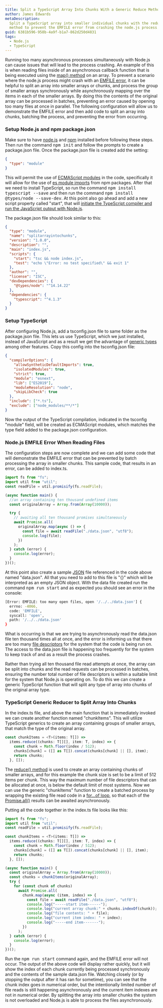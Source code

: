 ```yaml
---
title: Split a TypeScript Array Into Chunks With a Generic Reduce Method
author: James Edwards
metaDescription:
  Split a TypeScript array into smaller individual chunks with the reduce()
  method to prevent the EMFILE error from crashing the node.js process.
guid: 6381b596-958b-4a9f-b1a7-862d250d4831
tags:
  - Node.js
  - TypeScript
---
```


Running too many asynchronous processes simultaneously with Node.js can cause issues that will lead to the process crashing. An example of this is when reading files inside of an asynchronous callback function that is being executed using the [map() method](https://developer.mozilla.org/en-US/docs/Web/JavaScript/Reference/Global_Objects/Array/map) on an array. To prevent a scenario where the node.js process might crash with an [EMFILE error](https://nodejs.org/api/errors.html#errors_common_system_errors), it can be helpful to split an array into smaller arrays or chunks, and process the group of smaller arrays synchronously while asynchronously mapping over the items in each of the smaller arrays. By doing this the contents of the original array can be processed in batches, preventing an error caused by opening too many files at once in parallel. The following configuration will allow us to demonstrate the EMFILE error and then add code to split an array into chunks, batching the process, and preventing the error from occurring.

### Setup Node.js and npm package.json

Make sure to have [node.js](https://nodejs.org/en/) and [npm](https://docs.npmjs.com/downloading-and-installing-node-js-and-npm) installed before following these steps. Then run the command <kbd>npm init</kbd> and follow the prompts to create a package.json file. Once the package.json file is created add the setting:

```json
{
  "type": "module"
}
```

This will permit the use of [ECMAScript modules](https://nodejs.org/api/esm.html) in the code, specifically it will allow for the use of [es module imports](https://nodejs.org/api/esm.html#esm_import_specifiers) from npm packages. After that we need to install TypeScript, so run the command <kbd>npm install typescript --save</kbd> and then run the command <kbd>npm install @types/node --save-dev</kbd>. At this point also go ahead and add a new script property called "start", that will [initiate the TypeScript compiler and run the JavaScript output with Node.js](/npm-compile-typescript).

The package.json file should look similar to this:

```json
{
  "type": "module",
  "name": "splitarrayintochunks",
  "version": "1.0.0",
  "description": "",
  "main": "index.js",
  "scripts": {
    "start": "tsc && node index.js",
    "test": "echo \"Error: no test specified\" && exit 1"
  },
  "author": "",
  "license": "ISC",
  "devDependencies": {
    "@types/node": "^14.14.22"
  },
  "dependencies": {
    "typescript": "^4.1.3"
  }
}
```

### Setup TypeScript

After configuring Node.js, add a tsconfig.json file to same folder as the package.json file. This lets us use TypeScript, which we just installed, instead of JavaScript and as a result we get the advantage of [generic types](https://www.typescriptlang.org/docs/handbook/generics.html) among other features. Copy this config into the tsconfig.json file:

```json
{
  "compilerOptions": {
    "allowSyntheticDefaultImports": true,
    "isolatedModules": true,
    "strict": true,
    "module": "esnext",
    "lib": ["ES2019"],
    "moduleResolution": "node",
    "skipLibCheck": true
  },
  "include": ["*.ts"],
  "exclude": ["node_modules/**/*"]
}
```

Now the output of the TypeScript compilation, indicated in the tsconfig "module" field, will be created as ECMAScript modules, which matches the type field added to the package.json configuration.

### Node.js EMFILE Error When Reading Files

The configuration steps are now complete and we can add some code that will demonstrate the EMFILE error that can be prevented by batch processing the array in smaller chunks. This sample code, that results in an error, can be added to index.ts.

```typescript
import fs from "fs";
import util from "util";
const readFile = util.promisify(fs.readFile);

(async function main() {
  //an array containing ten thousand undefined items
  const originalArray = Array.from(Array(10000));

  try {
    // awaiting all ten thousand promises simultaneously
    await Promise.all(
      originalArray.map(async () => {
        const file = await readFile("./data.json", "utf8");
        console.log(file);
      })
    );
  } catch (error) {
    console.log(error);
  }
})();
```

At this point also create a sample [JSON](https://www.json.org/json-en.html) file referenced in the code above named "data.json". All that you need to add to this file is "{}" which will be interpreted as an empty JSON object. With the data file created run the command <kbd>npm run start</kbd> and as expected you should see an error in the console:

```bash
[Error: EMFILE: too many open files, open '/../../data.json'] {
  errno: -4066,
  code: 'EMFILE',
  syscall: 'open',
  path: '/../../data.json'
}
```

What is occurring is that we are trying to asynchronously read the data.json file ten thousand times all at once, and the error is informing us that there are too many [file descriptors](https://en.wikipedia.org/wiki/File_descriptor) for the system that the code is being run on. The access to the data.json file is happening too frequently for the system to keep track of and as a result the process crashes.

Rather than trying all ten thousand file read attempts at once, the array can be split into chunks and the read requests can be processed in batches, ensuring the number total number of file descriptors is within a suitable limit for the system that Node.js is operating on. To do this we can create a generic TypeScript function that will split any type of array into chunks of the original array type.

### TypeScript Generic Reducer to Split Array Into Chunks

In the index.ts file, and above the main function that is immediately invoked we can create another function named "chunkItems". This will utilize TypeScript generics to create an array containing groups of smaller arrays, that match the type of the original array.

```typescript
const chunkItems = <T>(items: T[]) =>
  items.reduce((chunks: T[][], item: T, index) => {
    const chunk = Math.floor(index / 512);
    chunks[chunk] = ([] as T[]).concat(chunks[chunk] || [], item);
    return chunks;
  }, []);
```

The [reduce() method](https://developer.mozilla.org/en-US/docs/Web/JavaScript/Reference/Global_Objects/Array/reduce) is used to create an array containing chunks of smaller arrays, and for this example the chunk size is set to be a limit of 512 items per chunk. This way the maximum number of file descriptors that can be allocated at once, is below the default limit of most systems. Now we can use the generic "chunkItems" function to create a batched process by wrapping the existing file read code in a [for...of loop](https://developer.mozilla.org/en-US/docs/Web/JavaScript/Reference/Statements/for...of), so that each of the [Promise.all()](https://developer.mozilla.org/en-US/docs/Web/JavaScript/Reference/Global_Objects/Promise/all) results can be awaited asynchronously.

Putting all the code together in the index.ts file looks like this:

```typescript
import fs from "fs";
import util from "util";
const readFile = util.promisify(fs.readFile);

const chunkItems = <T>(items: T[]) =>
  items.reduce((chunks: T[][], item: T, index) => {
    const chunk = Math.floor(index / 512);
    chunks[chunk] = ([] as T[]).concat(chunks[chunk] || [], item);
    return chunks;
  }, []);

(async function main() {
  const originalArray = Array.from(Array(10000));
  const chunks = chunkItems(originalArray);
  try {
    for (const chunk of chunks)
      await Promise.all(
        chunk.map(async (item, index) => {
          const file = await readFile("./data.json", "utf8");
          console.log("-----start item------");
          console.log("current array chunk:" + chunks.indexOf(chunk));
          console.log("file contents: " + file);
          console.log("current item index: " + index);
          console.log("-----end item-------");
        })
      );
  } catch (error) {
    console.log(error);
  }
})();
```

Run the <kbd>npm run start</kbd> command again, and the EMFILE error will not occur. The output of the above code will display rather quickly, but it will show the index of each chunk currently being processed synchronously and the contents of the sample data.json file. Watching closely (or by stopping the output after it has ran for sometime), you can see that the chunk index goes in numerical order, but the intentionally limited number of file reads is still happening asynchronously and the current item indexes are not in numerical order. By splitting the array into smaller chunks the system is not overloaded and Node.js is able to process the files asynchronously.
